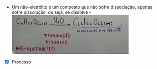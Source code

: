  -   Um não-eletrólito é um composto que não sofre
                dissociação, apenas sofre dissolução, ou seja, se
                dissolve
              -   ![](Imagens/markdown-img-paste-20200718215512442.png)
 
 - [x] Processo 
